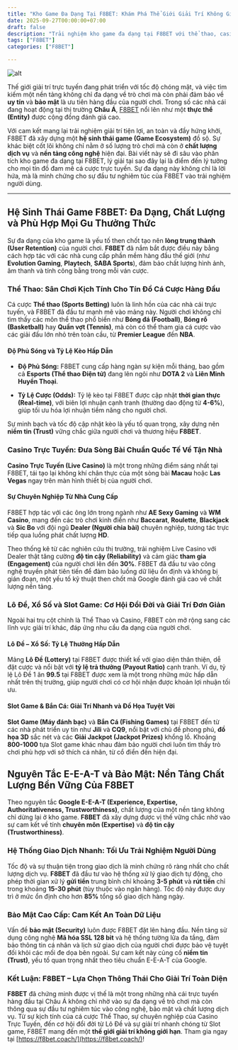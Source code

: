 ```yaml
---
title: "Kho Game Đa Dạng Tại F8BET: Khám Phá Thể Giới Giải Trí Không Giới Hạn"
date: 2025-09-27T00:00:00+07:00
draft: false
description: "Trải nghiệm kho game đa dạng tại F8BET với thể thao, casino, slot, lô đề. Giải trí đẳng cấp, bảo mật tuyệt đối, dịch vụ uy tín cho người chơi."
tags: ["F8BET"]
categories: ["F8BET"]

---
```

![alt](https://i.postimg.cc/Vk8QZN93/f8betcoach.jpg)
 

Thế giới giải trí trực tuyến đang phát triển với tốc độ chóng mặt, và việc tìm kiếm một nền tảng không chỉ đa dạng về trò chơi mà còn phải đảm bảo về **uy tín** và **bảo mật** là ưu tiên hàng đầu của người chơi. Trong số các nhà cái đang hoạt động tại thị trường **Châu Á**, [F8BET](https://f8bet.coach/) nổi lên như một **thực thể (Entity)** được cộng đồng đánh giá cao.

Với cam kết mang lại trải nghiệm giải trí tiện lợi, an toàn và đầy hứng khởi, F8BET đã xây dựng một **hệ sinh thái game (Game Ecosystem)** đồ sộ. Sự khác biệt cốt lõi không chỉ nằm ở số lượng trò chơi mà còn ở **chất lượng dịch vụ** và **nền tảng công nghệ** hiện đại. Bài viết này sẽ đi sâu vào phân tích kho game đa dạng tại F8BET, lý giải tại sao đây lại là điểm đến lý tưởng cho mọi tín đồ đam mê cá cược trực tuyến. Sự đa dạng này không chỉ là lời hứa, mà là minh chứng cho sự đầu tư nghiêm túc của F8BET vào trải nghiệm người dùng.

* * *

## Hệ Sinh Thái Game F8BET: Đa Dạng, Chất Lượng và Phù Hợp Mọi Gu Thưởng Thức

Sự đa dạng của kho game là yếu tố then chốt tạo nên **lòng trung thành (User Retention)** của người chơi. **F8BET** đã nắm bắt được điều này bằng cách hợp tác với các nhà cung cấp phần mềm hàng đầu thế giới (như **Evolution Gaming**, **Playtech**, **SABA Sports**), đảm bảo chất lượng hình ảnh, âm thanh và tính công bằng trong mỗi ván cược.

### Thể Thao: Sân Chơi Kịch Tính Cho Tín Đồ Cá Cược Hàng Đầu

Cá cược **Thể thao (Sports Betting)** luôn là linh hồn của các nhà cái trực tuyến, và F8BET đã đầu tư mạnh mẽ vào mảng này. Người chơi không chỉ tìm thấy các môn thể thao phổ biến như **Bóng đá (Football)**, **Bóng rổ (Basketball)** hay **Quần vợt (Tennis)**, mà còn có thể tham gia cá cược vào các giải đấu lớn nhỏ trên toàn cầu, từ **Premier League** đến **NBA**.

#### Độ Phủ Sóng và Tỷ Lệ Kèo Hấp Dẫn

*   **Độ Phủ Sóng:** F8BET cung cấp hàng ngàn sự kiện mỗi tháng, bao gồm cả **Esports (Thể thao Điện tử)** đang lên ngôi như **DOTA 2** và **Liên Minh Huyền Thoại**.
    
*   **Tỷ Lệ Cược (Odds):** Tỷ lệ kèo tại F8BET được cập nhật **thời gian thực (Real-time)**, với biên lợi nhuận cạnh tranh (thường dao động từ **4-6%**), giúp tối ưu hóa lợi nhuận tiềm năng cho người chơi.
    

Sự minh bạch và tốc độ cập nhật kèo là yếu tố quan trọng, xây dựng nên **niềm tin (Trust)** vững chắc giữa người chơi và thương hiệu **F8BET**.

### Casino Trực Tuyến: Đưa Sòng Bài Chuẩn Quốc Tế Về Tận Nhà

**Casino Trực Tuyến (Live Casino)** là một trong những điểm sáng nhất tại F8BET, tái tạo lại không khí chân thực của một sòng bài **Macau** hoặc **Las Vegas** ngay trên màn hình thiết bị của người chơi.

#### Sự Chuyên Nghiệp Từ Nhà Cung Cấp

F8BET hợp tác với các ông lớn trong ngành như **AE Sexy Gaming** và **WM Casino**, mang đến các trò chơi kinh điển như **Baccarat**, **Roulette**, **Blackjack** và **Sic Bo** với đội ngũ **Dealer (Người chia bài)** chuyên nghiệp, tương tác trực tiếp qua luồng phát chất lượng **HD**.

Theo thống kê từ các nghiên cứu thị trường, trải nghiệm Live Casino với Dealer thật tăng cường **độ tin cậy (Reliability)** và cảm giác **tham gia (Engagement)** của người chơi lên đến **30%**. F8BET đã đầu tư vào công nghệ truyền phát tiên tiến để đảm bảo luồng dữ liệu ổn định và không bị gián đoạn, một yếu tố kỹ thuật then chốt mà Google đánh giá cao về chất lượng nền tảng.

### Lô Đề, Xổ Số và Slot Game: Cơ Hội Đổi Đời và Giải Trí Đơn Giản

Ngoài hai trụ cột chính là Thể Thao và Casino, F8BET còn mở rộng sang các lĩnh vực giải trí khác, đáp ứng nhu cầu đa dạng của người chơi.

#### Lô Đề – Xổ Số: Tỷ Lệ Thưởng Hấp Dẫn

Mảng **Lô Đề (Lottery)** tại F8BET được thiết kế với giao diện thân thiện, dễ đặt cược và nổi bật với **tỷ lệ trả thưởng (Payout Ratio)** cạnh tranh. Ví dụ, tỷ lệ Lô Đề 1 ăn **99.5** tại F8BET được xem là một trong những mức hấp dẫn nhất trên thị trường, giúp người chơi có cơ hội nhận được khoản lợi nhuận tối ưu.

#### Slot Game & Bắn Cá: Giải Trí Nhanh và Đồ Họa Tuyệt Vời

**Slot Game (Máy đánh bạc)** và **Bắn Cá (Fishing Games)** tại F8BET đến từ các nhà phát triển uy tín như **Jili** và **CQ9**, nổi bật với chủ đề phong phú, **đồ họa 3D** sắc nét và các **Giải Jackpot (Jackpot Prizes)** khổng lồ. Khoảng **800-1000** tựa Slot game khác nhau đảm bảo người chơi luôn tìm thấy trò chơi phù hợp với sở thích cá nhân, từ cổ điển đến hiện đại.

## Nguyên Tắc E-E-A-T và Bảo Mật: Nền Tảng Chất Lượng Bền Vững Của F8BET

Theo nguyên tắc **Google E-E-A-T (Experience, Expertise, Authoritativeness, Trustworthiness)**, chất lượng của một nền tảng không chỉ dừng lại ở kho game. **F8BET** đã xây dựng được vị thế vững chắc nhờ vào sự cam kết về tính **chuyên môn (Expertise)** và **độ tin cậy (Trustworthiness)**.

### Hệ Thống Giao Dịch Nhanh: Tối Ưu Trải Nghiệm Người Dùng

Tốc độ và sự thuận tiện trong giao dịch là minh chứng rõ ràng nhất cho chất lượng dịch vụ. **F8BET** đã đầu tư vào hệ thống xử lý giao dịch tự động, cho phép thời gian xử lý **gửi tiền** trung bình chỉ khoảng **3-5 phút** và **rút tiền** chỉ trong khoảng **15-30 phút** (tùy thuộc vào ngân hàng). Tốc độ này được duy trì ở mức ổn định cho hơn **85%** tổng số giao dịch hàng ngày.

### Bảo Mật Cao Cấp: Cam Kết An Toàn Dữ Liệu

Vấn đề **bảo mật (Security)** luôn được F8BET đặt lên hàng đầu. Nền tảng sử dụng công nghệ **Mã hóa SSL 128 bit** và hệ thống tường lửa đa tầng, đảm bảo thông tin cá nhân và lịch sử giao dịch của người chơi được bảo vệ tuyệt đối khỏi các mối đe dọa bên ngoài. Sự cam kết này củng cố **niềm tin (Trust)**, yếu tố quan trọng nhất theo tiêu chuẩn E-E-A-T của Google.

### Kết Luận: F8BET – Lựa Chọn Thông Thái Cho Giải Trí Toàn Diện

**F8BET** đã chứng minh được vị thế là một trong những nhà cái trực tuyến hàng đầu tại Châu Á không chỉ nhờ vào sự đa dạng về trò chơi mà còn thông qua sự đầu tư nghiêm túc vào công nghệ, bảo mật và chất lượng dịch vụ. Từ sự kịch tính của cá cược Thể Thao, sự chuyên nghiệp của Casino Trực Tuyến, đến cơ hội đổi đời từ Lô Đề và sự giải trí nhanh chóng từ Slot game, F8BET mang đến một **thế giới giải trí không giới hạn**. Tham gia ngay tại [https://f8bet.coach/](https://f8bet.coach/)!